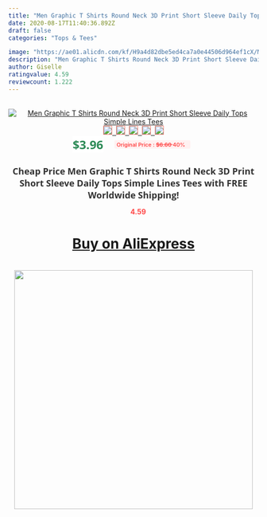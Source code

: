 ```yaml
---
title: "Men Graphic T Shirts Round Neck 3D Print Short Sleeve Daily Tops Simple Lines Tees"
date: 2020-08-17T11:40:36.892Z
draft: false
categories: "Tops & Tees"

image: "https://ae01.alicdn.com/kf/H9a4d82dbe5ed4ca7a0e44506d964ef1cX/Men-Graphic-T-Shirts-Round-Neck-3D-Print-Short-Sleeve-Daily-Tops-Simple-Lines-Tees.jpg"
description: "Men Graphic T Shirts Round Neck 3D Print Short Sleeve Daily Tops Simple Lines Tees"
author: Giselle
ratingvalue: 4.59
reviewcount: 1.222
---
```

<br>
<div style="text-align: center;">
<a href="https://s.click.aliexpress.com/e/_Aa16jF" target="_blank" rel="nofollow noopener noreferrer"><img alt="Men Graphic T Shirts Round Neck 3D Print Short Sleeve Daily Tops Simple Lines Tees" class="magnifier-image" src="https://ae01.alicdn.com/kf/H9a4d82dbe5ed4ca7a0e44506d964ef1cX/Men-Graphic-T-Shirts-Round-Neck-3D-Print-Short-Sleeve-Daily-Tops-Simple-Lines-Tees.jpg_640x640.jpg">
<br>
<img style="border:1px solid salmon" src="https://ae01.alicdn.com/kf/H9a4d82dbe5ed4ca7a0e44506d964ef1cX/Men-Graphic-T-Shirts-Round-Neck-3D-Print-Short-Sleeve-Daily-Tops-Simple-Lines-Tees.jpg_120x120.jpg">&nbsp;&nbsp;<img style="border:1px solid salmon" src="https://ae01.alicdn.com/kf/Hc3e0348568e143ed8f09108bfd41399bN/Men-Graphic-T-Shirts-Round-Neck-3D-Print-Short-Sleeve-Daily-Tops-Simple-Lines-Tees.jpg_120x120.jpg">&nbsp;&nbsp;<img style="border:1px solid salmon" src="_120x120.jpg">&nbsp;&nbsp;<img style="border:1px solid salmon" src="_120x120.jpg">&nbsp;&nbsp;<img style="border:1px solid salmon" src="_120x120.jpg"></a></div><br0>
<div style="text-align: center;"><span style="background-color: white; border: 0px; box-sizing: border-box; color: seagreen; display: inline-block; font-family: &quot;open sans&quot; , &quot;arial&quot; , &quot;helvetica&quot; , sans-serif , &quot;heiti&quot;; font-size: 24px; font-stretch: inherit; font-weight: 700; line-height: inherit; margin: 0px 10px 0px 0px; padding: 0px; vertical-align: middle;">$3.96 </span>
<span style="background: rgb(255 , 241 , 241); border-radius: 3px; border: 0px; box-sizing: border-box; color: #ff4747; display: inline-block; font-family: inherit; font-size: 12px; font-stretch: inherit; font-style: inherit; font-variant: inherit; font-weight: 600; line-height: inherit; margin: 0px; padding: 2px 5px; transform: scale(0.9); vertical-align: middle;">Original Price : <b style="text-decoration: line-through;">$6.60 </b> 40%&nbsp;&nbsp;</span></div>
<h1 style="color: #333333; display: inline-block; font-family: &quot;open sans&quot; , &quot;arial&quot; , &quot;helvetica&quot; , sans-serif , &quot;heiti&quot;; font-size: 18px; font-stretch: inherit; font-weight: 700; text-align: center;">Cheap Price Men Graphic T Shirts Round Neck 3D Print Short Sleeve Daily Tops Simple Lines Tees with FREE Worldwide Shipping!</h1>
<div style="color: #ff4747; text-align: center;">
<img src="https://4.bp.blogspot.com/-M0ZcTcb-5uY/XleCXlxnR4I/AAAAAAAAAEc/OrjgMkXV1oMQFaCRZj5HQwOCBcu3w1FegCPcBGAYYCw/s1600/star.png" style="height: 15px;">&nbsp;<b>4.59</b></div>
<div class="button_cont" align="center"><a class="buynow_a" href="https://s.click.aliexpress.com/e/_Aa16jF" target="_blank" rel="nofollow noopener noreferrer"><H1>Buy on AliExpress</H1></a></div><br>
<div class="separator" style="clear: both; text-align: center;">
<img src="https://lh3.googleusercontent.com/-pTy5HemUv9M/XlePHvY0dAI/AAAAAAAAAE4/0nX5iRUoIWY8eMW9Dpxeirr157OZliDIgCLcBGAsYHQ/s1600/badge.gif" width="480">
</div>
